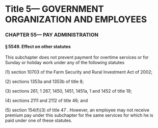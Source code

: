 
# Title 5— GOVERNMENT ORGANIZATION AND EMPLOYEES
### CHAPTER 55— PAY ADMINISTRATION
#### § 5549. Effect on other statutes

This subchapter does not prevent payment for overtime services or for Sunday or holiday work under any of the following statutes

(1) section 10703 of the Farm Security and Rural Investment Act of 2002;

(2) sections 1353a and 1353b of title 8;

(3) sections 261, 1 267, 1450, 1451, 1451a, 1 and 1452 of title 19;

(4) sections 2111 and 2112 of title 46; and

(5) section 154(f)(3) of title 47 . However, an employee may not receive premium pay under this subchapter for the same services for which he is paid under one of these statutes.
